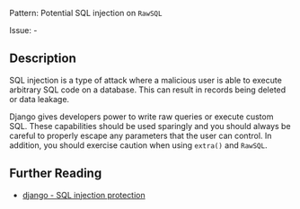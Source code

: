 Pattern: Potential SQL injection on `RawSQL`

Issue: -

## Description

SQL injection is a type of attack where a malicious user is able to execute arbitrary SQL code on a database. This can result in records being deleted or data leakage.

Django gives developers power to write raw queries or execute custom SQL. These capabilities should be used sparingly and you should always be careful to properly escape any parameters that the user can control. In addition, you should exercise caution when using `extra()` and `RawSQL`.

## Further Reading

* [django - SQL injection protection](https://docs.djangoproject.com/en/dev/topics/security/#sql-injection-protection)
